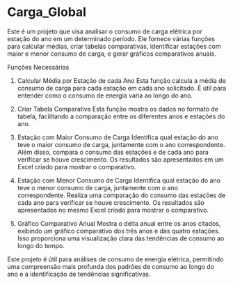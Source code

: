 # Carga_Global

Este é um projeto que visa analisar o consumo de carga elétrica por estação do ano em um determinado período. Ele fornece várias funções para calcular médias, criar tabelas comparativas, identificar estações com maior e menor consumo de carga, e gerar gráficos comparativos anuais.

Funções Necessárias
1. Calcular Média por Estação de cada Ano
Esta função calcula a média de consumo de carga para cada estação em cada ano solicitado. É útil para entender como o consumo de energia varia ao longo do ano.

2. Criar Tabela Comparativa
Esta função mostra os dados no formato de tabela, facilitando a comparação entre os diferentes anos e estações do ano.

3. Estação com Maior Consumo de Carga
Identifica qual estação do ano teve o maior consumo de carga, juntamente com o ano correspondente. Além disso, compara o consumo das estações e de cada ano para verificar se houve crescimento. Os resultados são apresentados em um Excel criado para mostrar o comparativo.

4. Estação com Menor Consumo de Carga
Identifica qual estação do ano teve o menor consumo de carga, juntamente com o ano correspondente. Realiza uma comparação do consumo das estações de cada ano para verificar se houve crescimento. Os resultados são apresentados no mesmo Excel criado para mostrar o comparativo.

5. Gráfico Comparativo Anual
Mostra o delta anual entre os anos citados, exibindo um gráfico comparativo dos três anos e das quatro estações. Isso proporciona uma visualização clara das tendências de consumo ao longo do tempo.

Este projeto é útil para análises de consumo de energia elétrica, permitindo uma compreensão mais profunda dos padrões de consumo ao longo do ano e a identificação de tendências significativas.
